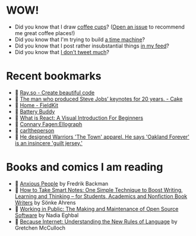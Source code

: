 # WOW!

- Did you know that I draw [coffee cups](https://papercups.mamuso.net/)? ([Open an issue](https://github.com/mamuso/papercups/issues) to recommend me great coffee places!)
- Did you know that I'm trying to build [a time machine](https://github.com/mamuso/fluxcapacitor)?
- Did you know that I post rather insubstantial things [in my feed](https://feed.mamuso.net/)?
- Did you know that [I don't tweet much](https://twitter.com/mamuso)?

# Recent bookmarks

- 👀 [Ray.so - Create beautiful code](https://ray.so/)
- 👀 [The man who produced Steve Jobs’ keynotes for 20 years. - Cake](https://www.cake.co/conversations/jNZlq6j/the-man-who-produced-steve-jobs-keynotes-for-20-years)
- 👀 [Home - FieldKit](https://www.fieldkit.org/)
- 👀 [Battery Buddy](https://batterybuddy.app/)
- 👀 [What is React: A Visual Introduction For Beginners](https://learnreact.design/posts/what-is-react)
- 👀 [Connary Fagen:Ellograph](https://connary.com/ellograph.html)
- 👀 [carltheperson](https://carltheperson.com/posts/10-things-linux)
- 👀 [He designed Warriors 'The Town' apparel. He says 'Oakland Forever' is an insincere 'guilt jersey.'](https://www.sfgate.com/sports/article/He-designed-Warriors-The-Town-apparel-He-says-15903074.php)


# Books and comics I am reading

- 📘 [Anxious People](https://www.goodreads.com/book/show/49534036) by Fredrik Backman
- 📘 [How to Take Smart Notes: One Simple Technique to Boost Writing, Learning and Thinking – for Students, Academics and Nonfiction Book Writers](https://www.goodreads.com/book/show/34507927) by Sönke Ahrens
- 📘 [Working in Public: The Making and Maintenance of Open Source Software](https://www.goodreads.com/book/show/54140556) by Nadia Eghbal
- 📘 [Because Internet: Understanding the New Rules of Language](https://www.goodreads.com/book/show/37834053) by Gretchen McCulloch

